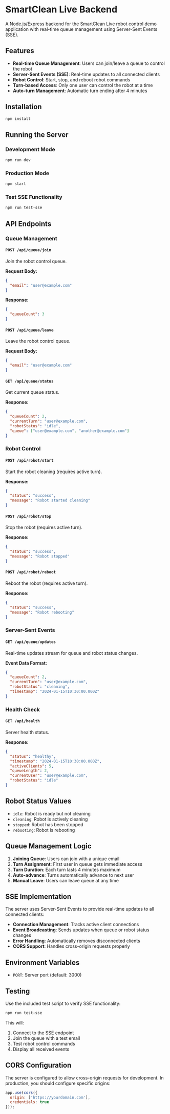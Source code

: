 # SmartClean Live Backend

A Node.js/Express backend for the SmartClean Live robot control demo application with real-time queue management using Server-Sent Events (SSE).

## Features

- **Real-time Queue Management**: Users can join/leave a queue to control the robot
- **Server-Sent Events (SSE)**: Real-time updates to all connected clients
- **Robot Control**: Start, stop, and reboot robot commands
- **Turn-based Access**: Only one user can control the robot at a time
- **Auto-turn Management**: Automatic turn ending after 4 minutes

## Installation

```bash
npm install
```

## Running the Server

### Development Mode
```bash
npm run dev
```

### Production Mode
```bash
npm start
```

### Test SSE Functionality
```bash
npm run test-sse
```

## API Endpoints

### Queue Management

#### `POST /api/queue/join`
Join the robot control queue.

**Request Body:**
```json
{
  "email": "user@example.com"
}
```

**Response:**
```json
{
  "queueCount": 3
}
```

#### `POST /api/queue/leave`
Leave the robot control queue.

**Request Body:**
```json
{
  "email": "user@example.com"
}
```

#### `GET /api/queue/status`
Get current queue status.

**Response:**
```json
{
  "queueCount": 2,
  "currentTurn": "user@example.com",
  "robotStatus": "idle",
  "queue": ["user@example.com", "another@example.com"]
}
```

### Robot Control

#### `POST /api/robot/start`
Start the robot cleaning (requires active turn).

**Response:**
```json
{
  "status": "success",
  "message": "Robot started cleaning"
}
```

#### `POST /api/robot/stop`
Stop the robot (requires active turn).

**Response:**
```json
{
  "status": "success",
  "message": "Robot stopped"
}
```

#### `POST /api/robot/reboot`
Reboot the robot (requires active turn).

**Response:**
```json
{
  "status": "success",
  "message": "Robot rebooting"
}
```

### Server-Sent Events

#### `GET /api/queue/updates`
Real-time updates stream for queue and robot status changes.

**Event Data Format:**
```json
{
  "queueCount": 2,
  "currentTurn": "user@example.com",
  "robotStatus": "cleaning",
  "timestamp": "2024-01-15T10:30:00.000Z"
}
```

### Health Check

#### `GET /api/health`
Server health status.

**Response:**
```json
{
  "status": "healthy",
  "timestamp": "2024-01-15T10:30:00.000Z",
  "activeClients": 5,
  "queueLength": 2,
  "currentUser": "user@example.com",
  "robotStatus": "idle"
}
```

## Robot Status Values

- `idle`: Robot is ready but not cleaning
- `cleaning`: Robot is actively cleaning
- `stopped`: Robot has been stopped
- `rebooting`: Robot is rebooting

## Queue Management Logic

1. **Joining Queue**: Users can join with a unique email
2. **Turn Assignment**: First user in queue gets immediate access
3. **Turn Duration**: Each turn lasts 4 minutes maximum
4. **Auto-advance**: Turns automatically advance to next user
5. **Manual Leave**: Users can leave queue at any time

## SSE Implementation

The server uses Server-Sent Events to provide real-time updates to all connected clients:

- **Connection Management**: Tracks active client connections
- **Event Broadcasting**: Sends updates when queue or robot status changes
- **Error Handling**: Automatically removes disconnected clients
- **CORS Support**: Handles cross-origin requests properly

## Environment Variables

- `PORT`: Server port (default: 3000)

## Testing

Use the included test script to verify SSE functionality:

```bash
npm run test-sse
```

This will:
1. Connect to the SSE endpoint
2. Join the queue with a test email
3. Test robot control commands
4. Display all received events

## CORS Configuration

The server is configured to allow cross-origin requests for development. In production, you should configure specific origins:

```javascript
app.use(cors({
  origin: ['https://yourdomain.com'],
  credentials: true
}));
```
